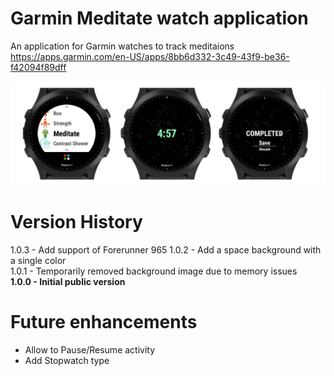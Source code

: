 # Garmin Meditate watch application

An application for Garmin watches to track meditaions  
https://apps.garmin.com/en-US/apps/8bb6d332-3c49-43f9-be36-f42094f89dff

![Samples](screenshots/cover.png)

# Version History

1.0.3 - Add support of Forerunner 965
1.0.2 - Add a space background with a single color  
1.0.1 - Temporarily removed background image due to memory issues  
**1.0.0 - Initial public version**

# Future enhancements

- Allow to Pause/Resume activity
- Add Stopwatch type
